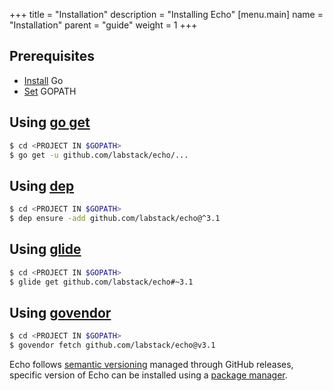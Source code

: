 +++
title = "Installation"
description = "Installing Echo"
[menu.main]
  name = "Installation"
  parent = "guide"
weight = 1
+++

## Prerequisites

- [Install](https://golang.org/doc/install) Go
- [Set](https://golang.org/doc/code.html#GOPATH) GOPATH

## Using [go get](https://golang.org/cmd/go/#hdr-Download_and_install_packages_and_dependencies)

```sh
$ cd <PROJECT IN $GOPATH>
$ go get -u github.com/labstack/echo/...
```

## Using [dep](https://github.com/golang/dep)

```sh
$ cd <PROJECT IN $GOPATH>
$ dep ensure -add github.com/labstack/echo@^3.1
```

## Using [glide](http://glide.sh)

```sh
$ cd <PROJECT IN $GOPATH>
$ glide get github.com/labstack/echo#~3.1
```

## Using [govendor](https://github.com/kardianos/govendor)

```sh
$ cd <PROJECT IN $GOPATH>
$ govendor fetch github.com/labstack/echo@v3.1
```

Echo follows [semantic versioning](http://semver.org) managed through GitHub
releases, specific version of Echo can be installed using a [package manager](https://github.com/avelino/awesome-go#package-management).
